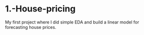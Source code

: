 # 1.-House-pricing
My first project where I did simple EDA and build a linear model for forecasting house prices.
